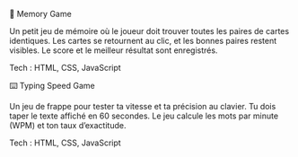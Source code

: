 🧩 Memory Game

Un petit jeu de mémoire où le joueur doit trouver toutes les paires de cartes identiques.
Les cartes se retournent au clic, et les bonnes paires restent visibles.
Le score et le meilleur résultat sont enregistrés.

Tech : HTML, CSS, JavaScript

⌨️ Typing Speed Game

Un jeu de frappe pour tester ta vitesse et ta précision au clavier.
Tu dois taper le texte affiché en 60 secondes.
Le jeu calcule les mots par minute (WPM) et ton taux d’exactitude.

Tech : HTML, CSS, JavaScript
